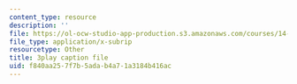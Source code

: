 ```yaml
---
content_type: resource
description: ''
file: https://ol-ocw-studio-app-production.s3.amazonaws.com/courses/14-73-the-challenge-of-world-poverty-spring-2011/f840aa257f7b5adab4a71a3184b416ac_xuAD_a1OuNo.vtt
file_type: application/x-subrip
resourcetype: Other
title: 3play caption file
uid: f840aa25-7f7b-5ada-b4a7-1a3184b416ac
---
```

